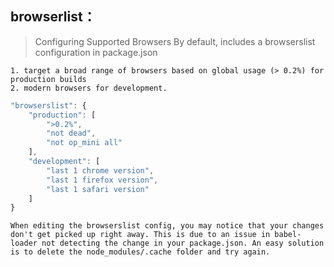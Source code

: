 ## browserlist：

> Configuring Supported Browsers
> By default, includes a browserslist configuration in package.json

    1. target a broad range of browsers based on global usage (> 0.2%) for production builds
    2. modern browsers for development.

```js
"browserslist": {
    "production": [
        ">0.2%",
        "not dead",
        "not op_mini all"
    ],
    "development": [
        "last 1 chrome version",
        "last 1 firefox version",
        "last 1 safari version"
    ]
}

```

```
When editing the browserslist config, you may notice that your changes don't get picked up right away. This is due to an issue in babel-loader not detecting the change in your package.json. An easy solution is to delete the node_modules/.cache folder and try again.
```
